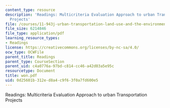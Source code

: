 ```yaml
---
content_type: resource
description: 'Readings: Multicriteria Evaluation Approach to urban Transportation
  Projects'
file: /courses/11-943j-urban-transportation-land-use-and-the-environment-spring-2002/0d25601b312ed8a4c9f63f0a7fd600e5_won.pdf
file_size: 6214846
file_type: application/pdf
learning_resource_types:
- Readings
license: https://creativecommons.org/licenses/by-nc-sa/4.0/
ocw_type: OCWFile
parent_title: Readings
parent_type: CourseSection
parent_uid: c4a0776a-97bd-c814-cc46-a42d03a5e95c
resourcetype: Document
title: won.pdf
uid: 0d25601b-312e-d8a4-c9f6-3f0a7fd600e5
---
```

Readings: Multicriteria Evaluation Approach to urban Transportation Projects